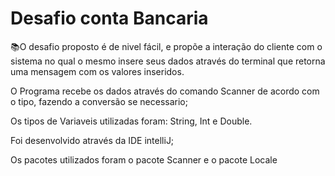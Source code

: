 # Desafio conta Bancaria    

📚O desafio proposto é de nivel fácil, e propõe a interação do cliente com o sistema no qual o mesmo insere seus dados através do terminal que retorna uma mensagem com os valores inseridos.

O Programa recebe os dados através do comando Scanner de acordo com o tipo, fazendo a conversão se necessario;

Os tipos de Variaveis utilizadas foram: String, Int e Double.

Foi desenvolvido através da IDE intelliJ;

Os pacotes utilizados foram o pacote Scanner e o pacote Locale
